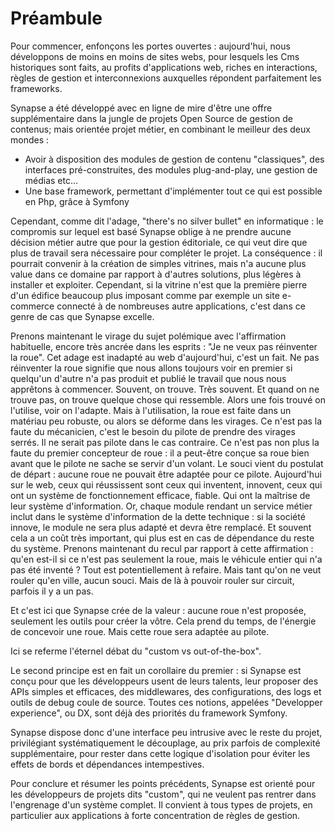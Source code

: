 # Préambule

Pour commencer, enfonçons les portes ouvertes : aujourd'hui, nous développons de moins en moins de sites webs, pour lesquels les Cms historiques sont faits, au profits d'applications web, riches en interactions, règles de gestion et interconnexions auxquelles répondent parfaitement les frameworks.

Synapse a été développé avec en ligne de mire d'être une offre supplémentaire dans la jungle de projets Open Source de gestion de contenus; mais orientée projet métier, en combinant le meilleur des deux mondes :

 - Avoir à disposition des modules de gestion de contenu "classiques", des interfaces pré-construites, des modules plug-and-play, une gestion de médias etc...
 - Une base framework, permettant d'implémenter tout ce qui est possible en Php, grâce à Symfony

Cependant, comme dit l'adage, "there's no silver bullet" en informatique : le compromis sur lequel est basé Synapse oblige à ne prendre aucune décision métier autre que pour la gestion éditoriale, ce qui veut dire que plus de travail sera nécessaire pour compléter le projet.
La conséquence : il pourrait convenir à la création de simples vitrines, mais n'a aucune plus value dans ce domaine par rapport à d'autres solutions, plus légères à installer et exploiter. Cependant, si la vitrine n'est que la première pierre d'un édifice beaucoup plus imposant comme par exemple un site e-commerce connecté à de nombreuses autre applications, c'est dans ce genre de cas que Synapse excelle.

Prenons maintenant le virage du sujet polémique avec l'affirmation habituelle, encore très ancrée dans les esprits : "Je ne veux pas réinventer la roue".
Cet adage est inadapté au web d'aujourd'hui, c'est un fait. Ne pas réinventer la roue signifie que nous allons toujours voir en premier si quelqu'un d'autre n'a pas produit et publié le travail que nous nous apprêtons à commencer. Souvent, on trouve. Très souvent. Et quand on ne trouve pas, on trouve quelque chose qui ressemble. Alors une fois trouvé on l'utilise, voir on l'adapte. Mais à l'utilisation, la roue est faite dans un matériau peu robuste, ou alors se déforme dans les virages. Ce n'est pas la faute du mécanicien, c'est le besoin du pilote de prendre des virages serrés. Il ne serait pas pilote dans le cas contraire. Ce n'est pas non plus la faute du premier concepteur de roue : il a peut-être conçue sa roue bien avant que le pilote ne sache se servir d'un volant. Le souci vient du postulat de départ : aucune roue ne pouvait être adaptée pour ce pilote.
Aujourd'hui sur le web, ceux qui réussissent sont ceux qui inventent, innovent, ceux qui ont un système de fonctionnement efficace, fiable. Qui ont la maîtrise de leur système d'information. Or, chaque module rendant un service métier inclut dans le système d'information de la dette technique : si la société innove, le module ne sera plus adapté et devra être remplacé. Et souvent cela a un coût très important, qui plus est en cas de dépendance du reste du système.
Prenons maintenant du recul par rapport à cette affirmation : qu'en est-il si ce n'est pas seulement la roue, mais le véhicule entier qui n'a pas été inventé ? Tout est potentiellement à refaire. Mais tant qu'on ne veut rouler qu'en ville, aucun souci. Mais de là à pouvoir rouler sur circuit, parfois il y a un pas.

Et c'est ici que Synapse crée de la valeur : aucune roue n'est proposée, seulement les outils pour créer la vôtre. Cela prend du temps, de l'énergie de concevoir une roue. Mais cette roue sera adaptée au pilote.

Ici se referme l'éternel débat du "custom vs out-of-the-box".

Le second principe est en fait un corollaire du premier : si Synapse est conçu pour que les développeurs usent de leurs talents, leur proposer des APIs simples et efficaces, des middlewares, des configurations, des logs et outils de debug coule de source. Toutes ces notions, appelées "Developper experience", ou DX, sont déjà des priorités du framework Symfony.

Synapse dispose donc d'une interface peu intrusive avec le reste du projet, privilégiant systématiquement le découplage, au prix parfois de complexité supplémentaire, pour rester dans cette logique d'isolation pour éviter les effets de bords et dépendances intempestives.

Pour conclure et résumer les points précédents, Synapse est orienté pour les développeurs de projets dits "custom", qui ne veulent pas rentrer dans l'engrenage d'un système complet. Il convient à tous types de projets, en particulier aux applications à forte concentration de règles de gestion.
